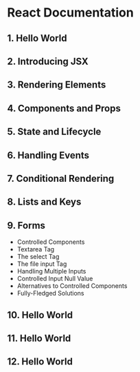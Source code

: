 # React Documentation

## 1. Hello World

## 2. Introducing JSX

## 3. Rendering Elements

## 4. Components and Props

## 5. State and Lifecycle

## 6. Handling Events

## 7. Conditional Rendering

## 8. Lists and Keys

## 9. Forms

- Controlled Components
- Textarea Tag
- The select Tag
- The file input Tag
- Handling Multiple Inputs
- Controlled Input Null Value
- Alternatives to Controlled Components
- Fully-Fledged Solutions

## 10. Hello World

## 11. Hello World

## 12. Hello World
